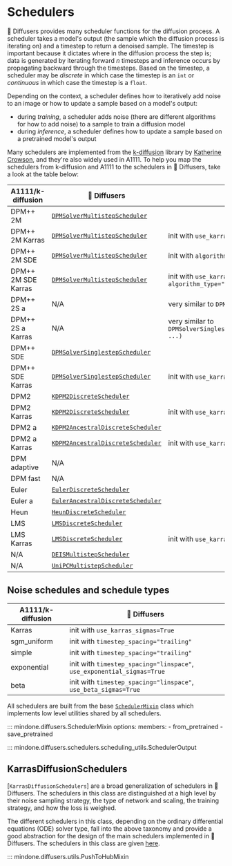 <!--Copyright 2025 The HuggingFace Team. All rights reserved.

Licensed under the Apache License, Version 2.0 (the "License"); you may not use this file except in compliance with
the License. You may obtain a copy of the License at

http://www.apache.org/licenses/LICENSE-2.0

Unless required by applicable law or agreed to in writing, software distributed under the License is distributed on
an "AS IS" BASIS, WITHOUT WARRANTIES OR CONDITIONS OF ANY KIND, either express or implied. See the License for the
specific language governing permissions and limitations under the License.
-->

# Schedulers

🤗 Diffusers provides many scheduler functions for the diffusion process. A scheduler takes a model's output (the sample which the diffusion process is iterating on) and a timestep to return a denoised sample. The timestep is important because it dictates where in the diffusion process the step is; data is generated by iterating forward *n* timesteps and inference occurs by propagating backward through the timesteps. Based on the timestep, a scheduler may be *discrete* in which case the timestep is an `int` or *continuous* in which case the timestep is a `float`.

Depending on the context, a scheduler defines how to iteratively add noise to an image or how to update a sample based on a model's output:

- during *training*, a scheduler adds noise (there are different algorithms for how to add noise) to a sample to train a diffusion model
- during *inference*, a scheduler defines how to update a sample based on a pretrained model's output

Many schedulers are implemented from the [k-diffusion](https://github.com/crowsonkb/k-diffusion) library by [Katherine Crowson](https://github.com/crowsonkb/), and they're also widely used in A1111. To help you map the schedulers from k-diffusion and A1111 to the schedulers in 🤗 Diffusers, take a look at the table below:

| A1111/k-diffusion   | 🤗 Diffusers                                                                                                                                                                            | Usage                                                                        |
|---------------------|-----------------------------------------------------------------------------------------------------------------------------------------------------------------------------------------|------------------------------------------------------------------------------|
| DPM++ 2M            | [`DPMSolverMultistepScheduler`](https://mindspore-lab.github.io/mindone/latest/diffusers/api/schedulers/multistep_dpm_solver/#mindone.diffusers.DPMSolverMultistepScheduler)            |                                                                              |
| DPM++ 2M Karras     | [`DPMSolverMultistepScheduler`](https://mindspore-lab.github.io/mindone/latest/diffusers/api/schedulers/multistep_dpm_solver/#mindone.diffusers.DPMSolverMultistepScheduler)            | init with `use_karras_sigmas=True`                                           |
| DPM++ 2M SDE        | [`DPMSolverMultistepScheduler`](https://mindspore-lab.github.io/mindone/latest/diffusers/api/schedulers/multistep_dpm_solver/#mindone.diffusers.DPMSolverMultistepScheduler)            | init with `algorithm_type="sde-dpmsolver++"`                                 |
| DPM++ 2M SDE Karras | [`DPMSolverMultistepScheduler`](https://mindspore-lab.github.io/mindone/latest/diffusers/api/schedulers/multistep_dpm_solver/#mindone.diffusers.DPMSolverMultistepScheduler)            | init with `use_karras_sigmas=True` and `algorithm_type="sde-dpmsolver++"`    |
| DPM++ 2S a          | N/A                                                                                                                                                                                     | very similar to  `DPMSolverSinglestepScheduler`                              |
| DPM++ 2S a Karras   | N/A                                                                                                                                                                                     | very similar to  `DPMSolverSinglestepScheduler(use_karras_sigmas=True, ...)` |
| DPM++ SDE           | [`DPMSolverSinglestepScheduler`](https://mindspore-lab.github.io/mindone/latest/diffusers/api/schedulers/singlestep_dpm_solver/#mindone.diffusers.DPMSolverSinglestepScheduler)         |                                                                              |
| DPM++ SDE Karras    | [`DPMSolverSinglestepScheduler`](https://mindspore-lab.github.io/mindone/latest/diffusers/api/schedulers/singlestep_dpm_solver/#mindone.diffusers.DPMSolverSinglestepScheduler)         | init with `use_karras_sigmas=True`                                           |
| DPM2                | [`KDPM2DiscreteScheduler`](https://mindspore-lab.github.io/mindone/latest/diffusers/api/schedulers/dpm_discrete/#mindone.diffusers.KDPM2DiscreteScheduler)                              |                                                                              |
| DPM2 Karras         | [`KDPM2DiscreteScheduler`](https://mindspore-lab.github.io/mindone/latest/diffusers/api/schedulers/dpm_discrete/#mindone.diffusers.KDPM2DiscreteScheduler)                              | init with `use_karras_sigmas=True`                                           |
| DPM2 a              | [`KDPM2AncestralDiscreteScheduler`](https://mindspore-lab.github.io/mindone/latest/diffusers/api/schedulers/dpm_discrete_ancestral/#mindone.diffusers.KDPM2AncestralDiscreteScheduler)  |                                                                              |
| DPM2 a Karras       | [`KDPM2AncestralDiscreteScheduler`](https://mindspore-lab.github.io/mindone/latest/diffusers/api/schedulers/dpm_discrete_ancestral/#mindone.diffusers.KDPM2AncestralDiscreteScheduler)  | init with `use_karras_sigmas=True`                                           |
| DPM adaptive        | N/A                                                                                                                                                                                     |                                                                              |
| DPM fast            | N/A                                                                                                                                                                                     |                                                                              |
| Euler               | [`EulerDiscreteScheduler`](https://mindspore-lab.github.io/mindone/latest/diffusers/api/schedulers/euler/#mindone.diffusers.EulerDiscreteScheduler)                                     |                                                                              |
| Euler a             | [`EulerAncestralDiscreteScheduler`](https://mindspore-lab.github.io/mindone/latest/diffusers/api/schedulers/euler_ancestral/#mindone.diffusers.EulerAncestralDiscreteScheduler)         |                                                                              |
| Heun                | [`HeunDiscreteScheduler`](https://mindspore-lab.github.io/mindone/latest/diffusers/api/schedulers/heun/#mindone.diffusers.HeunDiscreteScheduler)                                        |                                                                              |
| LMS                 | [`LMSDiscreteScheduler`](https://mindspore-lab.github.io/mindone/latest/diffusers/api/schedulers/lms_discrete/#mindone.diffusers.LMSDiscreteScheduler)                                  |                                                                              |
| LMS Karras          | [`LMSDiscreteScheduler`](https://mindspore-lab.github.io/mindone/latest/diffusers/api/schedulers/lms_discrete/#mindone.diffusers.LMSDiscreteScheduler)                                  | init with `use_karras_sigmas=True`                                           |
| N/A                 | [`DEISMultistepScheduler`](https://mindspore-lab.github.io/mindone/latest/diffusers/api/schedulers/deis/#mindone.diffusers.schedulers.scheduling_deis_multistep.DEISMultistepScheduler) |                                                                              |
| N/A                 | [`UniPCMultistepScheduler`](https://mindspore-lab.github.io/mindone/latest/diffusers/api/schedulers/unipc/#mindone.diffusers.UniPCMultistepScheduler)                                   |                                                                              |
## Noise schedules and schedule types
| A1111/k-diffusion        | 🤗 Diffusers                                                               |
|--------------------------|----------------------------------------------------------------------------|
| Karras                   | init with `use_karras_sigmas=True`                                         |
| sgm_uniform              | init with `timestep_spacing="trailing"`                                    |
| simple                   | init with `timestep_spacing="trailing"`                                    |
| exponential              | init with `timestep_spacing="linspace"`, `use_exponential_sigmas=True`     |
| beta                     | init with `timestep_spacing="linspace"`, `use_beta_sigmas=True`            |

All schedulers are built from the base [`SchedulerMixin`](https://mindspore-lab.github.io/mindone/latest/diffusers/api/schedulers/overview/#mindone.diffusers.SchedulerMixin) class which implements low level utilities shared by all schedulers.

::: mindone.diffusers.SchedulerMixin
    options:
      members:
        - from_pretrained
        - save_pretrained

::: mindone.diffusers.schedulers.scheduling_utils.SchedulerOutput

## KarrasDiffusionSchedulers

[`KarrasDiffusionSchedulers`] are a broad generalization of schedulers in 🤗 Diffusers. The schedulers in this class are distinguished at a high level by their noise sampling strategy, the type of network and scaling, the training strategy, and how the loss is weighed.

The different schedulers in this class, depending on the ordinary differential equations (ODE) solver type, fall into the above taxonomy and provide a good abstraction for the design of the main schedulers implemented in 🤗 Diffusers. The schedulers in this class are given [here](https://github.com/mindspore-lab/mindone/blob/master/mindone/diffusers/schedulers/scheduling_utils.py#L32).

::: mindone.diffusers.utils.PushToHubMixin
